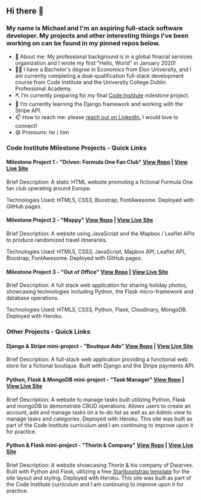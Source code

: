 ## Hi there 👋

### My name is Michael and I'm an aspiring full-stack software developer.  My projects and other interesting things I've been working on can be found in my pinned repos below.

- 💼 About me: My professional background is in a global finacial services organization and I wrote my first "Hello, World" in January 2020!
- :man_student:	I have a Bachelor's degree in Economics from Elon University, and I am currently completing a dual-qualification full-stack development course from Code Institute and the University College Dublin Professional Academy.
- ⛏️ I’m currently preparing for my final [Code Institute](https://codeinstitute.net/full-stack-software-development-diploma/) milestone project.
- 🌱 I’m currently learning the Django framework and working with the Stripe API.
- 📫 How to reach me: please [reach out on LinkedIn.](https://www.linkedin.com/in/michaelhesch/) I would love to connect!
- 😄 Pronouns: he / him

### Code Institute Milestone Projects - Quick Links

#### **Milestone Project 1 - "Driven: Formula One Fan Club"** [View Repo](https://github.com/michaelhesch/ci-ms-1) | [View Live Site](https://michaelhesch.github.io/ci-ms-1/)

Brief Description: A static HTML website promoting a fictional Formula One fan club operating around Europe.

Technologies Used: HTML5, CSS3, Boostrap, FontAwesome. Deployed with GitHub pages.

#### **Milestone Project 2 - "Mappy"** [View Repo](https://github.com/michaelhesch/ci-ms-2) | [View Live Site](https://michaelhesch.github.io/ci-ms-2/)

Brief Description: A website using JavaScript and the Mapbox / Leaflet APIs to produce randomized travel itineraries.

Technologies Used: HTML5, CSS3, JavaScript, Mapbox API, Leaflet API, Boostrap, FontAwesome.  Deployed with GitHub pages.

#### **Milestone Project 3 - "Out of Office"** [View Repo](https://github.com/michaelhesch/ci-ms-3) | [View Live Site](https://ci-ms-3-mh.herokuapp.com/)

Brief Description: A full stack web application for sharing holiday photos, showcasing technologies including Python, the Flask micro-framework and database operations.

Technologies Used: HTML5, CSS3, Python, Flask, Cloudinary, MongoDB. Deployed with Heroku.

### Other Projects - Quick Links

#### **Django & Stripe mini-project - "Boutique Ado"** [View Repo](#) | [View Live Site](#)

Brief Description: A full-stack web application providing a functional web store for a fictional boutique.  Built with Django and the Stripe payments API.

#### **Python, Flask & MongoDB mini-project - "Task Manager"** [View Repo](https://github.com/michaelhesch/task-manager) | [View Live Site](https://flask-task-manager-mh.herokuapp.com/)

Brief Description: A website to manage tasks built utilizing Python, Flask and mongoDB to demonstrate CRUD operations.  Allows users to create an account, add and manage tasks on a to-do list as well as an Admin view to manage tasks and categories.  Deployed with Heroku.
This site was built as part of the Code Institute curriculum and I am continuing to improve upon it for practice.

#### **Python & Flask mini-project - "Thorin & Company"** [View Repo](https://github.com/michaelhesch/thorin-flask-app) | [View Live Site](https://thorin-flask-app-mh.herokuapp.com/)

Brief Description: A website showcasing Thorin & his company of Dwarves.  Built with Python and Flask, utilizing a free [Startbootstrap template](https://startbootstrap.com/theme/clean-blog) for the site layout and styling.  Deployed with Heroku.
This site was built as part of the Code Institute curriculum and I am continuing to improve upon it for practice.

<!--
**michaelhesch/michaelhesch** is a ✨ _special_ ✨ repository because its `README.md` (this file) appears on your GitHub profile.

- ⚡ My portfolio page with more information on my work [can be found here.](#)

Here are some ideas to get you started:

- 🔭 I’m currently working on ...
- 🌱 I’m currently learning ...
- 👯 I’m looking to collaborate on ...
- 🤔 I’m looking for help with ...
- 💬 Ask me about ...
- 📫 How to reach me: ...
- 😄 Pronouns: ...
- ⚡ Fun fact: ...
-->
